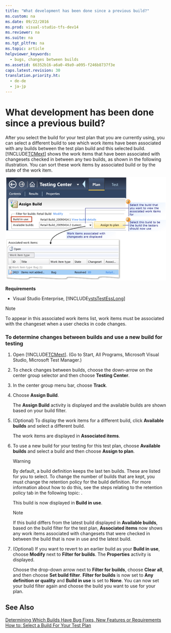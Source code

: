 ```yaml
---
title: "What development has been done since a previous build?"
ms.custom: na
ms.date: 09/22/2016
ms.prod: visual-studio-tfs-dev14
ms.reviewer: na
ms.suite: na
ms.tgt_pltfrm: na
ms.topic: article
helpviewer_keywords: 
  - bugs, changes between builds
ms.assetid: 66352b16-a6a0-49a9-a095-f246b8737f3e
caps.latest.revision: 30
translation.priority.ht: 
  - de-de
  - ja-jp
---
```

# What development has been done since a previous build?
After you select the build for your test plan that you are currently using, you can select a different build to see which work items have been associated with any builds between the test plan build and this selected build. [!INCLUDE[TCMext](../vs140/includes/tcmext_md.md)] shows the work items that have been associated with changesets checked in between any two builds, as shown in the following illustration. You can sort these work items by associated build or by the state of the work item.  
  
 ![Select a Build To Use For Your Test Plan](../vs140/media/select_buildplan.png "Select_BuildPlan")  
  
 **Requirements**  
  
-   Visual Studio Enterprise, [!INCLUDE[vstsTestEssLong](../vs140/includes/vststestesslong_md.md)]  
  
> [!NOTE]
>  To appear in this associated work items list, work items must be associated with the changeset when a user checks in code changes.  
  
### To determine changes between builds and use a new build for testing  
  
1.  Open [!INCLUDE[TCMext](../vs140/includes/tcmext_md.md)]. (Go to Start, All Programs, Microsoft Visual Studio, Microsoft Test Manager.)  
  
2.  To check changes between builds, choose the down-arrow on the center group selector and then choose **Testing Center**.  
  
3.  In the center group menu bar, choose **Track**.  
  
4.  Choose **Assign Build**.  
  
     The **Assign Build** activity is displayed and the available builds are shown based on your build filter.  
  
5.  (Optional) To display the work items for a different build, click **Available builds** and select a different build.  
  
     The work items are displayed in **Associated items**.  
  
6.  To use a new build for your testing for this test plan, choose **Available builds** and select a build and then choose **Assign to plan**.  
  
    > [!WARNING]
    >  By default, a build definition keeps the last ten builds. These are listed for you to select. To change the number of builds that are kept, you must change the retention policy for the build definition. For more information about how to do this, see the steps relating to the retention policy tab in the following topic: [](assetId:///1c2eca2d-9a65-477e-9b23-0678ff7882ee).  
  
     This build is now displayed in **Build in use**.  
  
    > [!NOTE]
    >  If this build differs from the latest build displayed in **Available builds**, based on the build filter for the test plan, **Associated items** now shows any work items associated with changesets that were checked in between the build that is now in use and the latest build.  
  
7.  (Optional) If you want to revert to an earlier build as your **Build in use**, choose **Modify** next to **Filter for builds**. The **Properties** activity is displayed.  
  
     Choose the drop-down arrow next to **Filter for builds**, choose **Clear all**, and then choose **Set build filter**. **Filter for builds** is now set to **Any definition or quality** and **Build in use** is set to **None**. You can now set your build filter again and choose the build you want to use for your plan.  
  
## See Also  
 [Determining Which Builds Have Bug Fixes, New Features or Requirements](../vs140/determine-changes-between-builds.md)   
 [How to: Select a Build For Your Test Plan](../vs140/how-to--select-a-build-for-your-test-plan.md)